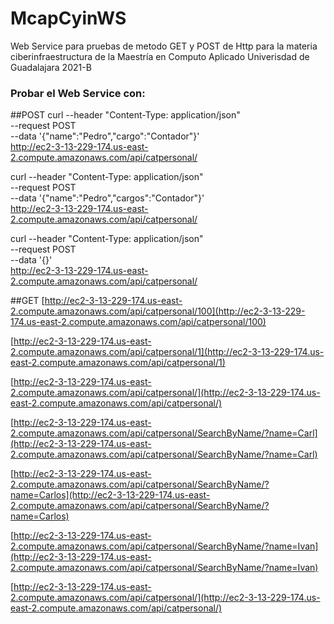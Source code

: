 # McapCyinWS
Web Service para pruebas de metodo GET y POST de Http para la materia ciberinfraestructura de la Maestría en Computo Aplicado Univerisdad de Guadalajara 2021-B


### Probar el Web Service con:
##POST
curl --header "Content-Type: application/json" \
  --request POST \
  --data '{"name":"Pedro","cargo":"Contador"}' \
 http://ec2-3-13-229-174.us-east-2.compute.amazonaws.com/api/catpersonal/
 
 curl --header "Content-Type: application/json" \
  --request POST \
  --data '{"name":"Pedro","cargos":"Contador"}' \
 http://ec2-3-13-229-174.us-east-2.compute.amazonaws.com/api/catpersonal/
 
 curl --header "Content-Type: application/json" \
  --request POST \
  --data '{}' \
 http://ec2-3-13-229-174.us-east-2.compute.amazonaws.com/api/catpersonal/

##GET
[http://ec2-3-13-229-174.us-east-2.compute.amazonaws.com/api/catpersonal/100](http://ec2-3-13-229-174.us-east-2.compute.amazonaws.com/api/catpersonal/100)

[http://ec2-3-13-229-174.us-east-2.compute.amazonaws.com/api/catpersonal/1](http://ec2-3-13-229-174.us-east-2.compute.amazonaws.com/api/catpersonal/1)

[http://ec2-3-13-229-174.us-east-2.compute.amazonaws.com/api/catpersonal/](http://ec2-3-13-229-174.us-east-2.compute.amazonaws.com/api/catpersonal/)

[http://ec2-3-13-229-174.us-east-2.compute.amazonaws.com/api/catpersonal/SearchByName/?name=Carl](http://ec2-3-13-229-174.us-east-2.compute.amazonaws.com/api/catpersonal/SearchByName/?name=Carl)

[http://ec2-3-13-229-174.us-east-2.compute.amazonaws.com/api/catpersonal/SearchByName/?name=Carlos](http://ec2-3-13-229-174.us-east-2.compute.amazonaws.com/api/catpersonal/SearchByName/?name=Carlos) 

[http://ec2-3-13-229-174.us-east-2.compute.amazonaws.com/api/catpersonal/SearchByName/?name=Ivan](http://ec2-3-13-229-174.us-east-2.compute.amazonaws.com/api/catpersonal/SearchByName/?name=Ivan) 

[http://ec2-3-13-229-174.us-east-2.compute.amazonaws.com/api/catpersonal/](http://ec2-3-13-229-174.us-east-2.compute.amazonaws.com/api/catpersonal/)
